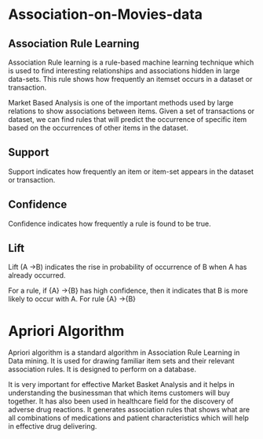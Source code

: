 # Association-on-Movies-data
## Association Rule Learning
Association Rule learning is a rule-based machine learning technique which is used to find interesting relationships and associations hidden in large data-sets. This rule shows how frequently an itemset occurs in a dataset or transaction.

Market Based Analysis is one of the important methods used by large relations to show associations between items. Given a set of transactions or dataset, we can find rules that will predict the occurrence of specific item based on the occurrences of other items in the dataset.

## Support
Support indicates how frequently an item or item-set appears in the dataset or transaction.

## Confidence
Confidence indicates how frequently a rule is found to be true.

## Lift
Lift (A →B) indicates the rise in probability of occurrence of B when A has already occurred.

For a rule, if {A} →{B} has high confidence, then it indicates that B is more likely to occur with A.
For rule {A} →{B}

# Apriori Algorithm
Apriori algorithm is a standard algorithm in Association Rule Learning in Data mining. It is used for drawing familiar item sets and their relevant association rules. It is designed to perform on a database.

It is very important for effective Market Basket Analysis and it helps in understanding the businessman that which items customers will buy together. It has also been used in healthcare field for the discovery of adverse drug reactions. It generates association rules that shows what are all combinations of medications and patient characteristics which will help in effective drug delivering.

